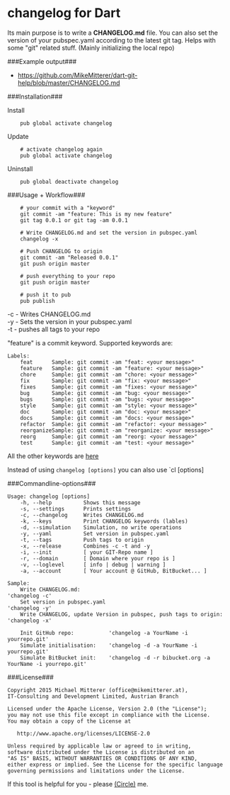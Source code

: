 # changelog for Dart
Its main purpose is to write a <strong>CHANGELOG.md</strong> file.
You can also set the version of your pubspec.yaml according to the latest git tag.
Helps with some "git" related stuff. (Mainly initializing the local repo) 
 
###Example output###
* https://github.com/MikeMitterer/dart-git-help/blob/master/CHANGELOG.md

###Installation###

Install
```shell
    pub global activate changelog
```

Update
```shell
    # activate changelog again
    pub global activate changelog
```

Uninstall
```shell
    pub global deactivate changelog
```

###Usage + Workflow###

```shell
    # your commit with a "keyword"
    git commit -am "feature: This is my new feature"
    git tag 0.0.1 or git tag -am 0.0.1
    
    # Write CHANGELOG.md and set the version in pubspec.yaml
    changelog -x
    
    # Push CHANGELOG to origin
    git commit -am "Released 0.0.1"
    git push origin master

    # push everything to your repo
    git push origin master
    
    # push it to pub
    pub publish 
```
-c - Writes CHANGELOG.md<br>
-y - Sets the version in your pubspec.yaml<br>
-t - pushes all tags to your repo

"feature" is a commit keyword.
Supported keywords are:
```shell
Labels:
	feat      Sample: git commit -am "feat: <your message>"
	feature   Sample: git commit -am "feature: <your message>"
	chore     Sample: git commit -am "chore: <your message>"
	fix       Sample: git commit -am "fix: <your message>"
	fixes     Sample: git commit -am "fixes: <your message>"
	bug       Sample: git commit -am "bug: <your message>"
	bugs      Sample: git commit -am "bugs: <your message>"
	style     Sample: git commit -am "style: <your message>"
	doc       Sample: git commit -am "doc: <your message>"
	docs      Sample: git commit -am "docs: <your message>"
	refactor  Sample: git commit -am "refactor: <your message>"
	reorganizeSample: git commit -am "reorganize: <your message>"
	reorg     Sample: git commit -am "reorg: <your message>"
	test      Sample: git commit -am "test: <your message>"
```
All the other keywords are [here][keywords]

Instead of using `changelog [options]` you can also use `cl [options]

###Commandline-options###

```shell
Usage: changelog [options]
    -h, --help          Shows this message
    -s, --settings      Prints settings
    -c, --changelog     Writes CHANGELOG.md
    -k, --keys          Print CHANGELOG keywords (lables)
    -d, --simulation    Simulation, no write operations
    -y, --yaml          Set version in pubspec.yaml
    -t, --tags          Push tags to origin
    -x, --release       Combines -c -t and -y
    -i, --init          [ your GIT-Repo name ]
    -r, --domain        [ Domain where your repo is ]
    -v, --loglevel      [ info | debug | warning ]
    -a, --account       [ Your account @ GitHub, BitBucket... ]

Sample:
    Write CHANGELOG.md:                                              'changelog -c'
    Set version in pubspec.yaml                                      'changelog -y'
    Write CHANGELOG, update Version in pubspec, push tags to origin: 'changelog -x'

    Init GitHub repo:           'changelog -a YourName -i yourrepo.git'
    Simulate initialisation:    'changelog -d -a YourName -i yourrepo.git'
    Simulate BitBucket init:    'changelog -d -r bibucket.org -a YourName -i yourrepo.git'
``` 

###License###

    Copyright 2015 Michael Mitterer (office@mikemitterer.at),
    IT-Consulting and Development Limited, Austrian Branch

    Licensed under the Apache License, Version 2.0 (the "License");
    you may not use this file except in compliance with the License.
    You may obtain a copy of the License at

       http://www.apache.org/licenses/LICENSE-2.0

    Unless required by applicable law or agreed to in writing,
    software distributed under the License is distributed on an
    "AS IS" BASIS, WITHOUT WARRANTIES OR CONDITIONS OF ANY KIND,
    either express or implied. See the License for the specific language
    governing permissions and limitations under the License.

If this tool is helpful for you - please [(Circle)](http://gplus.mikemitterer.at/) me.

[keywords]: https://github.com/MikeMitterer/dart-git-help/blob/master/lib/src/LogSection.dart